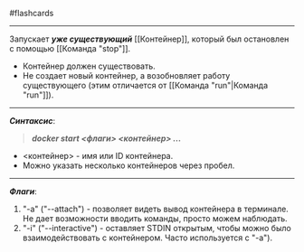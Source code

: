 #flashcards
***
Запускает ***уже существующий*** [[Контейнер]], который был остановлен с помощью [[Команда "stop"]].
- Контейнер должен существовать.
- Не создает новый контейнер, а возобновляет работу существующего (этим отличается от [[Команда "run"|Команда "run"]]).
***
***Синтаксис***:
>***docker start <флаги> <контейнер> ...***
- <контейнер> - имя или ID контейнера.
- Можно указать несколько контейнеров через пробел.
***
***Флаги***:
1. "-a" ("--attach") - позволяет видеть вывод контейнера в терминале.
	Не дает возможности вводить команды, просто можем наблюдать.
2. "-i" ("--interactive") - оставляет STDIN открытым, чтобы можно было взаимодействовать с контейнером.
	Часто используется с "-a").
<!--SR:!2025-10-04,5,230-->